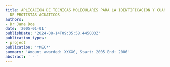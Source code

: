 ```yaml
---
title: APLICACION DE TECNICAS MOLECULARES PARA LA IDENTIFICACION Y CUANTIFICACION
  DE PROTISTAS ACUATICOS
authors:
- Dr Jane Doe
date: '2005-01-01'
publishDate: '2024-08-14T09:35:58.445003Z'
publication_types:
- project
publication: '*MEC*'
summary: 'Amount awarded: XXXX€, Start: 2005 End: 2006'
abstract: ' - '
---
```

